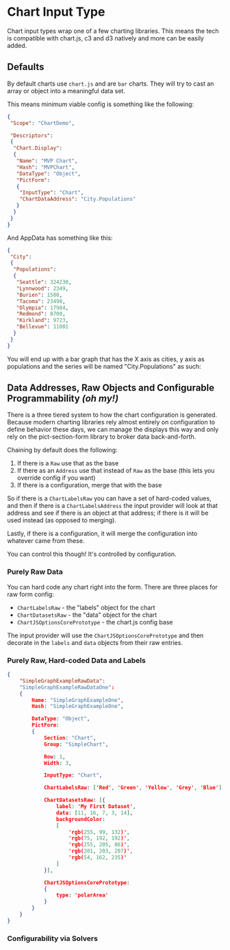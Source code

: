 # Chart Input Type

Chart input types wrap one of a few charting libraries.  This means the tech is
compatible with chart.js, c3 and d3 natively and more can be easily added.

## Defaults

By default charts use `chart.js` and are `bar` charts.  They will try to cast
an array or object into a meaningful data set.

This means minimum viable config is something like the following:

```json
{
 "Scope": "ChartDemo",

 "Descriptors":
 {
  "Chart.Display":
  {
   "Name": "MVP Chart",
   "Hash": "MVPChart",
   "DataType": "Object",
   "PictForm":
   {
    "InputType": "Chart",
    "ChartDataAddress": "City.Populations"
   }
  }
 }
}
```

And AppData has something like this:

```json
{
 "City":
 {
  "Populations":
  {
   "Seattle": 324230,
   "Lynnwood": 2349,
   "Burien": 1500,
   "Tacoma": 23498,
   "Olympia": 17984,
   "Redmond": 8700,
   "Kirkland": 9723,
   "Bellevue": 11001
  }
 }
}
```

You will end up with a bar graph that has the X axis as cities, y axis as
populations and the series will be named "City.Populations" as such:



## Data Addresses, Raw Objects and Configurable Programmability _(oh my!)_

There is a three tiered system to how the chart configuration is generated.
Because modern charting libraries rely almost entirely on configuration to
define behavior these days, we can manage the displays this way and only
rely on the pict-section-form library to broker data back-and-forth.

Chaining by default does the following:

1. If there is a `Raw` use that as the base
2. If there as an `Address` use that instead of `Raw` as the base (this lets you override config if you want)
3. If there is a configuration, merge that with the base

So if there is a `ChartLabelsRaw` you can have a set of hard-coded values, and
then if there is a `ChartLabelsAddress` the input provider will look at that
address and see if there is an object at that address; if there is it will be
used instead (as opposed to merging).

Lastly, if there is a configuration,  it will merge the configuration into
whatever came from these.

You can control this though!  It's controlled by configuration.

### Purely Raw Data

You can hard code any chart right into the form.  There are three places
for raw form config:

* `ChartLabelsRaw` - the "labels" object for the chart
* `ChartDatasetsRaw` - the "data" object for the chart
* `ChartJSOptionsCorePrototype` - the chart.js config base

The input provider will use the `ChartJSOptionsCorePrototype` and then
decorate in the `labels` and `data` objects from their raw entries.


### Purely Raw, Hard-coded Data and Labels



```json
{
	"SimpleGraphExampleRawData":
	"SimpleGraphExampleRawDataOne":
	{
		Name: "SimpleGraphExampleOne",
		Hash: "SimpleGraphExampleOne",

		DataType: "Object",
		PictForm:
		{
			Section: "Chart",
			Group: "SimpleChart",

			Row: 1,
			Width: 3,

			InputType: "Chart",

			ChartLabelsRaw: ['Red', 'Green', 'Yellow', 'Grey', 'Blue'],

			ChartDatasetsRaw: [{
				label: 'My First Dataset',
				data: [11, 16, 7, 3, 14],
				backgroundColor: 
				[
					'rgb(255, 99, 132)',
					'rgb(75, 192, 192)',
					'rgb(255, 205, 86)',
					'rgb(201, 203, 207)',
					'rgb(54, 162, 235)'
				]
			}],

			ChartJSOptionsCorePrototype:
			{
				type: 'polarArea'
			}
		}
	}
}
```

### Configurability via Solvers

